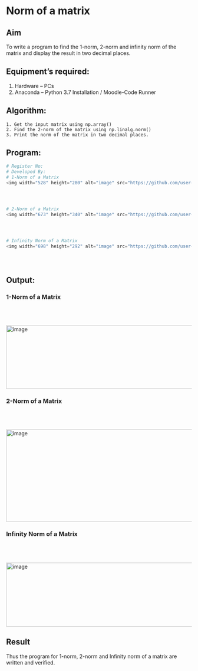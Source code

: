 # Norm of a matrix
## Aim
To write a program to find the 1-norm, 2-norm and infinity norm of the matrix and display the result in two decimal places.
## Equipment’s required:
1.	Hardware – PCs
2.	Anaconda – Python 3.7 Installation / Moodle-Code Runner
## Algorithm:
	1. Get the input matrix using np.array()   
    2. Find the 2-norm of the matrix using np.linalg.norm()
	3. Print the norm of the matrix in two decimal places.
## Program:
```Python
# Register No:
# Developed By:
# 1-Norm of a Matrix
<img width="528" height="280" alt="image" src="https://github.com/user-attachments/assets/75495b27-965b-4203-974d-1f576c084ecb" />




# 2-Norm of a Matrix
<img width="673" height="340" alt="image" src="https://github.com/user-attachments/assets/e777a679-16bd-48c9-8966-754dc2062d41" />




# Infinity Norm of a Matrix
<img width="698" height="292" alt="image" src="https://github.com/user-attachments/assets/0a5a4953-9a10-4616-b9ab-5470388b55af" />





```
## Output:
### 1-Norm of a Matrix
<br>
<br>
<br>
<img width="644" height="172" alt="image" src="https://github.com/user-attachments/assets/fb4d18db-e0b4-4e6b-8bf6-f6996d2d13f7" />

### 2-Norm of a Matrix
<br>
<br>
<br>
<img width="723" height="250" alt="image" src="https://github.com/user-attachments/assets/7f1e45a3-b4c5-4ce7-b4e9-f9811f90dd19" />

### Infinity Norm of a Matrix
<br>
<br>
<br>
<img width="599" height="173" alt="image" src="https://github.com/user-attachments/assets/c599334c-2a3a-4760-8db5-b26df7fd3e6b" />

## Result
Thus the program for 1-norm, 2-norm and Infinity norm of a matrix are written and verified.
